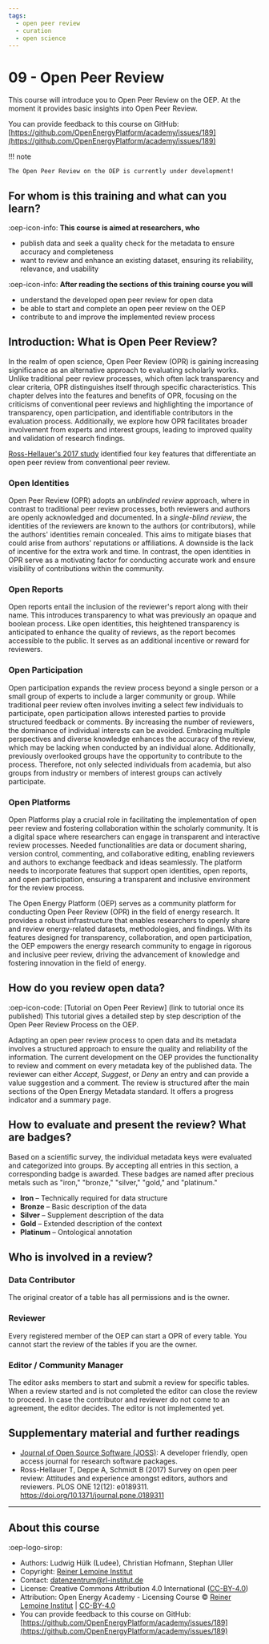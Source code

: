 ```yaml
---
tags:
  - open peer review
  - curation
  - open science
---
```


# 09 - Open Peer Review

This course will introduce you to Open Peer Review on the OEP. At the moment it provides basic insights into Open Peer Review. 

You can provide feedback to this course on GitHub: [https://github.com/OpenEnergyPlatform/academy/issues/189](https://github.com/OpenEnergyPlatform/academy/issues/189)

!!! note

    The Open Peer Review on the OEP is currently under development!

## For whom is this training and what can you learn?

:oep-icon-info: **This course is aimed at researchers, who**

- publish data and seek a quality check for the metadata to ensure accuracy and completeness
- want to review and enhance an existing dataset, ensuring its reliability, relevance, and usability

:oep-icon-info: **After reading the sections of this training course you will**

- understand the developed open peer review for open data
- be able to start and complete an open peer review on the OEP
- contribute to and improve the implemented review process

## Introduction: What is Open Peer Review?

In the realm of open science, Open Peer Review (OPR) is gaining increasing
significance as an alternative approach to evaluating scholarly works.
Unlike traditional peer review processes, which often lack transparency
and clear criteria, OPR distinguishes itself through specific characteristics.
This chapter delves into the features and benefits of OPR, focusing on the
criticisms of conventional peer reviews and highlighting the importance of
transparency, open participation, and identifiable contributors in the
evaluation process.
Additionally, we explore how OPR facilitates broader involvement from experts
and interest groups, leading to improved quality and validation of research findings.

[Ross-Hellauer's 2017 study](https://doi.org/10.1371/journal.pone.0189311) identified four key features that differentiate
an open peer review from conventional peer review.

### Open Identities

Open Peer Review (OPR) adopts an _unblinded review_ approach, where in contrast
to traditional peer review processes, both reviewers and authors
are openly acknowledged and documented.
In a _single-blind review_, the identities of the reviewers are known to the
authors (or contributors), while the authors' identities remain concealed.
This aims to mitigate biases that could arise from authors' reputations or
affiliations.
A downside is the lack of incentive for the extra work and time.
In contrast, the open identities in OPR serve as a motivating factor for
conducting accurate work and ensure visibility of contributions within the community.

### Open Reports

Open reports entail the inclusion of the reviewer's report along with their name.
This introduces transparency to what was previously an opaque and boolean process.
Like open identities, this heightened transparency is anticipated to enhance
the quality of reviews, as the report becomes accessible to the public.
It serves as an additional incentive or reward for reviewers.

### Open Participation

Open participation expands the review process beyond a single person or a small
group of experts to include a larger community or group.
While traditional peer review often involves inviting a select few individuals
to participate, open participation allows interested parties to provide
structured feedback or comments.
By increasing the number of reviewers, the dominance of individual interests
can be avoided.
Embracing multiple perspectives and diverse knowledge enhances the accuracy
of the review, which may be lacking when conducted by an individual alone.
Additionally, previously overlooked groups have the opportunity to contribute
to the process.
Therefore, not only selected individuals from academia, but also groups
from industry or members of interest groups can actively participate.

### Open Platforms

Open Platforms play a crucial role in facilitating the implementation of
open peer review and fostering collaboration within the scholarly community.
It is a digital space where researchers can engage in transparent and
interactive review processes.
Needed functionalities are data or document sharing, version control,
commenting, and collaborative editing, enabling reviewers and authors to
exchange feedback and ideas seamlessly.
The platform needs to incorporate features that support
open identities, open reports, and open participation, ensuring a transparent
and inclusive environment for the review process.

The Open Energy Platform (OEP) serves as a community platform for conducting
Open Peer Review (OPR) in the field of energy research.
It provides a robust infrastructure that enables researchers to openly
share and review energy-related datasets, methodologies, and findings.
With its features designed for transparency, collaboration,
and open participation, the OEP empowers the energy research community
to engage in rigorous and inclusive peer review, driving the advancement
of knowledge and fostering innovation in the field of energy.

## How do you review open data?

:oep-icon-code: [Tutorial on Open Peer Review] (link to tutorial once its published) 
This tutorial gives a detailed step by step description of the Open Peer Review Process on the OEP.

Adapting an open peer review process to open data and its metadata
involves a structured approach to ensure the quality and reliability
of the information.
The current development on the OEP provides the functionality to review
and comment on every metadata key of the published data.
The reviewer can either _Accept_, _Suggest_, or _Deny_ an entry and can
provide a value suggestion and a comment.
The review is structured after the main sections of the Open Energy Metadata
standard.
It offers a progress indicator and a summary page.

## How to evaluate and present the review? What are badges?

Based on a scientific survey, the individual metadata keys were evaluated and
categorized into groups. By accepting all entries in this section,
a corresponding badge is awarded. These badges are named after precious metals
such as "iron," "bronze," "silver," "gold," and "platinum."

- **Iron** – Technically required for data structure
- **Bronze** – Basic description of the data
- **Silver** – Supplement description of the data
- **Gold** – Extended description of the context
- **Platinum** – Ontological annotation

## Who is involved in a review?

### Data Contributor

The original creator of a table has all permissions and is the owner.

### Reviewer

Every registered member of the OEP can start a OPR of every table.
You cannot start the review of the tables if you are the owner.

### Editor / Community Manager

The editor asks members to start and submit a review for specific tables.
When a review started and is not completed the editor can close the review to proceed.
In case the contributor and reviewer do not come to an agreement, the editor decides.
The editor is not implemented yet.

## Supplementary material and further readings

- [Journal of Open Source Software (JOSS)](https://joss.theoj.org/): A developer friendly, open access journal for research software packages.
- Ross-Hellauer T, Deppe A, Schmidt B (2017) Survey on open peer review: Attitudes and experience amongst editors, authors and reviewers. PLOS ONE 12(12): e0189311. https://doi.org/10.1371/journal.pone.0189311

---

## About this course

:oep-logo-sirop:

- Authors: Ludwig Hülk (Ludee), Christian Hofmann, Stephan Uller
- Copyright: [Reiner Lemoine Institut](https://reiner-lemoine-institut.de/)
- Contact: datenzentrum@rl-institut.de
- License: Creative Commons Attribution 4.0 International ([CC-BY-4.0](https://creativecommons.org/licenses/by/4.0/deed.en))
- Attribution: Open Energy Academy - Licensing Course © [Reiner Lemoine Institut](https://reiner-lemoine-institut.de/) | [CC-BY-4.0](https://creativecommons.org/licenses/by/4.0/deed.en)
- You can provide feedback to this course on GitHub: [https://github.com/OpenEnergyPlatform/academy/issues/189](https://github.com/OpenEnergyPlatform/academy/issues/189)
